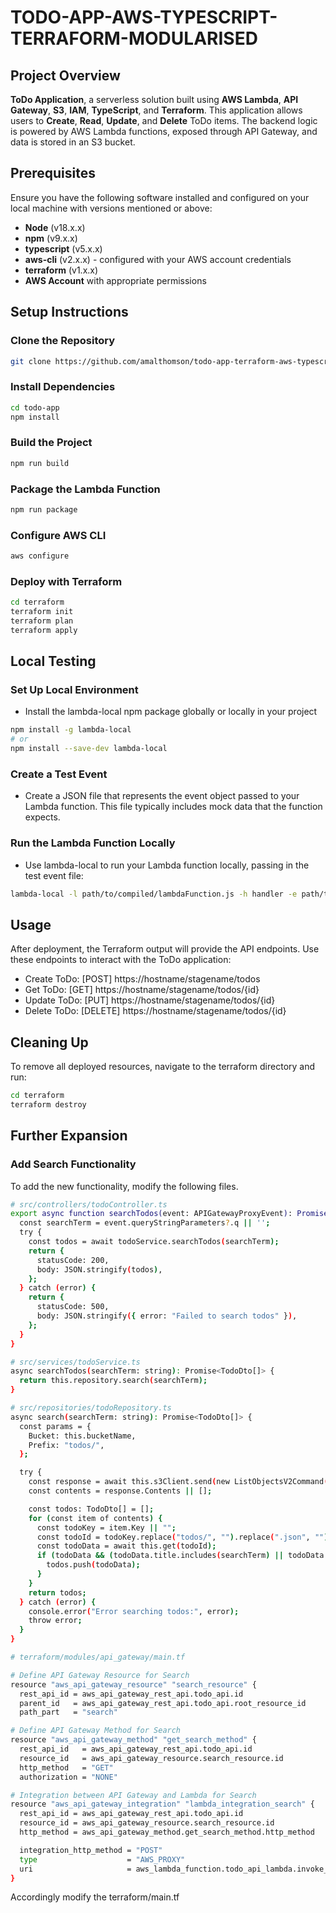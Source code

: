# TODO-APP-AWS-TYPESCRIPT-TERRAFORM-MODULARISED

## Project Overview

**ToDo Application**, a serverless solution built using **AWS Lambda**, **API Gateway**, **S3**, **IAM**, **TypeScript**, and **Terraform**. This application allows users to **Create**, **Read**, **Update**, and **Delete** ToDo items. The backend logic is powered by AWS Lambda functions, exposed through API Gateway, and data is stored in an S3 bucket.

## Prerequisites

Ensure you have the following software installed and configured on your local machine with versions mentioned or above:

- **Node** (v18.x.x)
- **npm** (v9.x.x)
- **typescript** (v5.x.x)
- **aws-cli** (v2.x.x) - configured with your AWS account credentials
- **terraform** (v1.x.x)
- **AWS Account** with appropriate permissions

## Setup Instructions

### Clone the Repository
```sh
git clone https://github.com/amalthomson/todo-app-terraform-aws-typescript-modularised.git

```

### Install Dependencies
```sh
cd todo-app
npm install
```

### Build the Project
```sh
npm run build
```

### Package the Lambda Function
```sh
npm run package
```

### Configure AWS CLI
```sh
aws configure
```

### Deploy with Terraform
```sh
cd terraform
terraform init
terraform plan
terraform apply
```

## Local Testing

### Set Up Local Environment

- Install the lambda-local npm package globally or locally in your project
```sh
npm install -g lambda-local
# or
npm install --save-dev lambda-local
```

### Create a Test Event
- Create a JSON file that represents the event object passed to your Lambda function. This file typically includes mock data that the function expects.

### Run the Lambda Function Locally
- Use lambda-local to run your Lambda function locally, passing in the test event file:
```sh
lambda-local -l path/to/compiled/lambdaFunction.js -h handler -e path/to/testEvent.json
```

## Usage
After deployment, the Terraform output will provide the API endpoints. Use these endpoints to interact with the ToDo application:
- Create ToDo: [POST] https://hostname/stagename/todos
- Get ToDo: [GET] https://hostname/stagename/todos/{id}
- Update ToDo: [PUT] https://hostname/stagename/todos/{id}
- Delete ToDo: [DELETE] https://hostname/stagename/todos/{id}

## Cleaning Up
To remove all deployed resources, navigate to the terraform directory and run:
```sh
cd terraform
terraform destroy
```

## Further Expansion
### Add Search Functionality
To add the new functionality, modify the following files.

```sh
# src/controllers/todoController.ts
export async function searchTodos(event: APIGatewayProxyEvent): Promise<APIGatewayProxyResult> {
  const searchTerm = event.queryStringParameters?.q || '';
  try {
    const todos = await todoService.searchTodos(searchTerm);
    return {
      statusCode: 200,
      body: JSON.stringify(todos),
    };
  } catch (error) {
    return {
      statusCode: 500,
      body: JSON.stringify({ error: "Failed to search todos" }),
    };
  }
}
```

```sh
# src/services/todoService.ts
async searchTodos(searchTerm: string): Promise<TodoDto[]> {
  return this.repository.search(searchTerm);
}
```

```sh
# src/repositories/todoRepository.ts
async search(searchTerm: string): Promise<TodoDto[]> {
  const params = {
    Bucket: this.bucketName,
    Prefix: "todos/",
  };

  try {
    const response = await this.s3Client.send(new ListObjectsV2Command(params));
    const contents = response.Contents || [];

    const todos: TodoDto[] = [];
    for (const item of contents) {
      const todoKey = item.Key || "";
      const todoId = todoKey.replace("todos/", "").replace(".json", "");
      const todoData = await this.get(todoId);
      if (todoData && (todoData.title.includes(searchTerm) || todoData.description.includes(searchTerm))) {
        todos.push(todoData);
      }
    }
    return todos;
  } catch (error) {
    console.error("Error searching todos:", error);
    throw error;
  }
}
```

```sh
# terraform/modules/api_gateway/main.tf

# Define API Gateway Resource for Search
resource "aws_api_gateway_resource" "search_resource" {
  rest_api_id = aws_api_gateway_rest_api.todo_api.id
  parent_id   = aws_api_gateway_rest_api.todo_api.root_resource_id
  path_part   = "search"

# Define API Gateway Method for Search
resource "aws_api_gateway_method" "get_search_method" {
  rest_api_id   = aws_api_gateway_rest_api.todo_api.id
  resource_id   = aws_api_gateway_resource.search_resource.id
  http_method   = "GET"
  authorization = "NONE"

# Integration between API Gateway and Lambda for Search
resource "aws_api_gateway_integration" "lambda_integration_search" {
  rest_api_id = aws_api_gateway_rest_api.todo_api.id
  resource_id = aws_api_gateway_resource.search_resource.id
  http_method = aws_api_gateway_method.get_search_method.http_method

  integration_http_method = "POST"
  type                    = "AWS_PROXY"
  uri                     = aws_lambda_function.todo_api_lambda.invoke_arn
}
```

Accordingly modify the terraform/main.tf 
